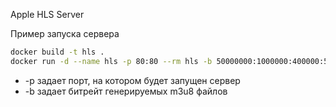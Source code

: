 Apple HLS Server

Пример запуска сервера
```bash
docker build -t hls .
docker run -d --name hls -p 80:80 --rm hls -b 50000000:1000000:400000:50000 -p 80
```

* -p задает порт, на котором будет запущен сервер
* -b задает битрейт генерируемых m3u8 файлов
